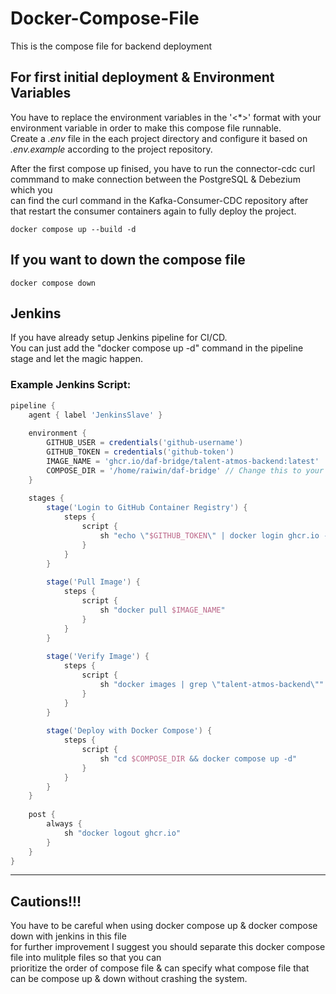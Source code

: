 # __Docker-Compose-File__
This is the compose file for backend deployment

## For first initial deployment & Environment Variables
You have to replace the environment variables in the '<*>' format with your environment variable in order to make this compose file runnable. <br />
Create a *.env* file in the each project directory and configure it based on *.env.example* according to the project repository. <br />

After the first compose up finised, you have to run the connector-cdc curl commmand to make connection between the PostgreSQL & Debezium which you <br />
can find the curl command in the Kafka-Consumer-CDC repository after that restart the consumer containers again to fully deploy the project. 
```
docker compose up --build -d
```

## If you want to down the compose file
```
docker compose down
```

## Jenkins
If you have already setup Jenkins pipeline for CI/CD. <br />
You can just add the "docker compose up -d" command in the pipeline stage and let the magic happen. <br />

### Example Jenkins Script:
```groovy
pipeline {
    agent { label 'JenkinsSlave' }
    
    environment {
        GITHUB_USER = credentials('github-username')
        GITHUB_TOKEN = credentials('github-token')
        IMAGE_NAME = 'ghcr.io/daf-bridge/talent-atmos-backend:latest'
        COMPOSE_DIR = '/home/raiwin/daf-bridge' // Change this to your actual compose file directory
    }
    
    stages {
        stage('Login to GitHub Container Registry') {
            steps {
                script {
                    sh "echo \"$GITHUB_TOKEN\" | docker login ghcr.io -u $GITHUB_USER --password-stdin"
                }
            }
        }
        
        stage('Pull Image') {
            steps {
                script {
                    sh "docker pull $IMAGE_NAME"
                }
            }
        }
        
        stage('Verify Image') {
            steps {
                script {
                    sh "docker images | grep \"talent-atmos-backend\""
                }
            }
        }
        
        stage('Deploy with Docker Compose') {
            steps {
                script {
                    sh "cd $COMPOSE_DIR && docker compose up -d"
                }
            }
        }
    }
    
    post {
        always {
            sh "docker logout ghcr.io"
        }
    }
}
```

---
## **Cautions!!!** <br />
You have to be careful when using docker compose up & docker compose down with jenkins in this file <br />
for further improvement I suggest you should separate this docker compose file into mulitple files so that you can <br />
prioritize the order of compose file & can specify what compose file that can be compose up & down without crashing the system.
